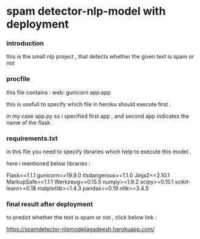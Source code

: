 # spam detector-nlp-model with deployment 

<h3>introduction </h3>

this is the small nlp project , that  detects whether the given text is spam or not 

<h3> procfile</h3>

this file contains :  web: gunicorn app:app

this is usefull to specify which file in heroku should execute first .

in my case app.py so i specified first app , and second app indicates the name of the flask .

<h3> requirements.txt</h3>
in this file you need to specify libraries which help  to execute this model .

here i mentioned   below libraries :

Flask==1.1.1
gunicorn==19.9.0
itsdangerous==1.1.0
Jinja2==2.10.1
MarkupSafe==1.1.1
Werkzeug==0.15.5
numpy>=1.9.2
scipy>=0.15.1
scikit-learn>=0.18
matplotlib>=1.4.3
pandas>=0.19
nltk>=3.4.5
<h3> final result after deployment </h3>
to predict whether the  text is spam or not  , click below link :


https://spamdetector-nlpmodeljagadeesh.herokuapp.com/
